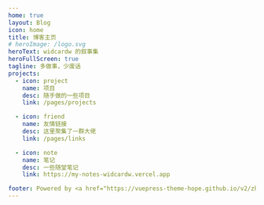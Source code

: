 ```yaml
---
home: true
layout: Blog
icon: home
title: 博客主页
# heroImage: /logo.svg
heroText: widcardw 的叙事集
heroFullScreen: true
tagline: 多做事，少废话
projects:
  - icon: project
    name: 项目
    desc: 随手做的一些项目
    link: /pages/projects

  - icon: friend
    name: 友情链接
    desc: 这里聚集了一群大佬
    link: /pages/links

  - icon: note
    name: 笔记
    desc: 一些随堂笔记
    link: https://my-notes-widcardw.vercel.app

footer: Powered by <a href="https://vuepress-theme-hope.github.io/v2/zh/guide/blog/home/">VuePress Theme Hope</a>
---
```

